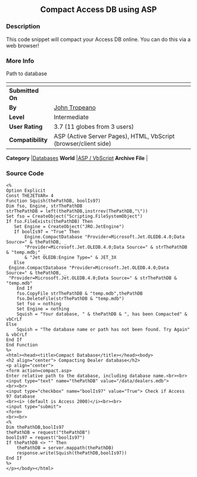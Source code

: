 ﻿<div align="center">

## Compact Access DB using ASP


</div>

### Description

This code snippet will compact your Access DB online. You can do this via a web browser!
 
### More Info
 
Path to database


<span>             |<span>
---                |---
**Submitted On**   |
**By**             |[John Tropeano](https://github.com/Planet-Source-Code/PSCIndex/blob/master/ByAuthor/john-tropeano.md)
**Level**          |Intermediate
**User Rating**    |3.7 (11 globes from 3 users)
**Compatibility**  |ASP \(Active Server Pages\), HTML, VbScript \(browser/client side\)

**Category**       |[Databases](https://github.com/Planet-Source-Code/PSCIndex/blob/master/ByCategory/databases__4-5.md)
**World**          |[ASP / VbScript](https://github.com/Planet-Source-Code/PSCIndex/blob/master/ByWorld/asp-vbscript.md)
**Archive File**   |[](https://github.com/Planet-Source-Code/john-tropeano-compact-access-db-using-asp__4-7403/archive/master.zip)





### Source Code

```
<%
Option Explicit
Const THEJETVAR= 4
Function Squish(thePathDB, boolIs97)
Dim fso, Engine, strThePathDB
strThePathDB = left(thePathDB,instrrev(ThePathDB,"\"))
Set fso = CreateObject("Scripting.FileSystemObject")
If fso.FileExists(thePathDB) Then
   Set Engine = CreateObject("JRO.JetEngine")
   If boolIs97 = "True" Then
       Engine.CompactDatabase "Provider=Microsoft.Jet.OLEDB.4.0;Data Source=" & thePathDB, _
       "Provider=Microsoft.Jet.OLEDB.4.0;Data Source=" & strThePathDB & "temp.mdb;" _
       & "Jet OLEDB:Engine Type=" & JET_3X
   Else
 Engine.CompactDatabase "Provider=Microsoft.Jet.OLEDB.4.0;Data Source=" & thePathDB, _
 "Provider=Microsoft.Jet.OLEDB.4.0;Data Source=" & strThePathDB & "temp.mdb"
    End If
    fso.CopyFile strThePathDB & "temp.mdb",thePathDB
    fso.DeleteFile(strThePathDB & "temp.mdb")
    Set fso = nothing
    Set Engine = nothing
    Squish = "Your database, " & thePathDB & ", has been Compacted" & vbCrLf
Else
    Squish = "The database name or path has not been found. Try Again" & vbCrLf
End If
End Function
%>
<html><head><title>Compact Database</title></head><body>
<h2 align="center"> Compacting Dealer database</h2>
<p align="center">
<form action=compact.asp>
Enter relative path to the database, including database name.<br><br>
<input type="text" name="thePathDB" value="/data/dealers.mdb">
<br><br>
<input type="checkbox" name="boolIs97" value="True"> Check if Access 97 database
<br><i> (default is Access 2000)</i><br><br>
<input type="submit">
<form>
<br><br>
<%
Dim thePathDB,boolIs97
thePathDB = request("thePathDB")
boolIs97 = request("boolIs97")
If thePathDB <> "" Then
    thePathDB = server.mappath(thePathDB)
    response.write(Squish(thePathDB,boolIs97))
End If
%>
</p></body></html>
```

